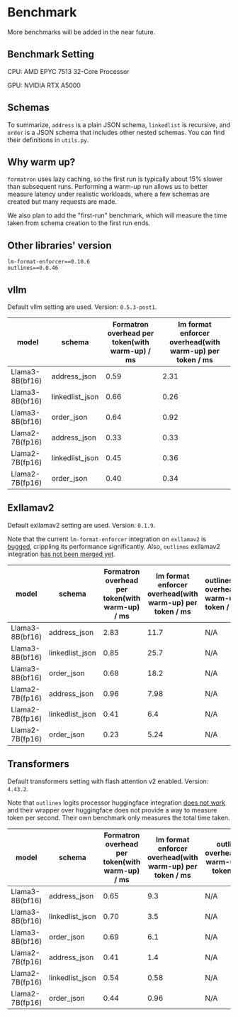 # Benchmark
More benchmarks will be added in the
near future. 
## Benchmark Setting
CPU: AMD EPYC 7513 32-Core Processor

GPU: NVIDIA RTX A5000
## Schemas
To summarize, `address` is a plain JSON schema, `linkedlist` is recursive,
and `order` is a JSON schema that includes other nested schemas.
You can find their definitions in `utils.py`.
## Why warm up?
`formatron` uses lazy caching,
so the first run is typically about 15% slower than subsequent runs.
Performing a warm-up run allows us to better measure latency under realistic workloads,
where a few schemas are created but many requests are made.

We also plan to add the "first-run" benchmark, which will measure the time taken from
schema creation to the first run ends. 
## Other libraries' version
```
lm-format-enforcer==0.10.6
outlines==0.0.46
```

## vllm
Default vllm setting are used. Version: `0.5.3-post1`.

| model           | schema          | Formatron overhead per token(with warm-up) / ms | lm format enforcer overhead(with warm-up) per token / ms |
|-----------------|-----------------|-------------------------------------------------|----------------------------------------------------------|
| Llama3-8B(bf16) | address_json    | 0.59                                            | 2.31                                                     |
| Llama3-8B(bf16) | linkedlist_json | 0.66                                            | 0.26                                                     |
| Llama3-8B(bf16) | order_json      | 0.64                                            | 0.92                                                     |
| Llama2-7B(fp16) | address_json    | 0.33                                            | 0.33                                                     |
| Llama2-7B(fp16) | linkedlist_json | 0.45                                            | 0.36                                                     |
| Llama2-7B(fp16) | order_json      | 0.40                                            | 0.34                                                     |
## Exllamav2
Default exllamav2 setting are used. Version: `0.1.9`.

Note that the current `lm-format-enforcer` integration on `exllamav2` is [bugged](https://github.com/noamgat/lm-format-enforcer/issues/134),
crippling its performance significantly. Also, `outlines` exllamav2 integration [has not been merged yet](https://github.com/outlines-dev/outlines/issues/1009).

| model           | schema          | Formatron overhead per token(with warm-up) / ms | lm format enforcer overhead(with warm-up) per token / ms | outlines overhead(with warm-up) per token / ms |
|-----------------|-----------------|-------------------------------------------------|----------------------------------------------------------|:-----------------------------------------------|
| Llama3-8B(bf16) | address_json    | 2.83                                            | 11.7                                                     | N/A                                            |
| Llama3-8B(bf16) | linkedlist_json | 0.85                                            | 25.7                                                     | N/A                                            |
| Llama3-8B(bf16) | order_json      | 0.68                                            | 18.2                                                     | N/A                                            |
| Llama2-7B(fp16) | address_json    | 0.96                                            | 7.98                                                     | N/A                                            |
| Llama2-7B(fp16) | linkedlist_json | 0.41                                            | 6.4                                                      | N/A                                            |
| Llama2-7B(fp16) | order_json      | 0.23                                            | 5.24                                                     | N/A                                            |

## Transformers
Default transformers setting with flash attention v2 enabled. Version: `4.43.2`.

Note that `outlines` logits processor huggingface integration [does not work](https://github.com/outlines-dev/outlines/issues/1115) and their
wrapper over huggingface does not provide a way to measure token per second. Their own benchmark
only measures the total time taken.

| model           | schema          | Formatron overhead per token(with warm-up) / ms | lm format enforcer overhead(with warm-up) per token / ms | outlines overhead(with warm-up) per token / ms |
|-----------------|-----------------|-------------------------------------------------|----------------------------------------------------------|------------------------------------------------|
| Llama3-8B(bf16) | address_json    | 0.65                                            | 9.3                                                      | N/A                                            |
| Llama3-8B(bf16) | linkedlist_json | 0.70                                            | 3.5                                                      | N/A                                            |
| Llama3-8B(bf16) | order_json      | 0.69                                            | 6.1                                                      | N/A                                            |
| Llama2-7B(fp16) | address_json    | 0.41                                            | 1.4                                                      | N/A                                            |
| Llama2-7B(fp16) | linkedlist_json | 0.54                                            | 0.58                                                     | N/A                                            |
| Llama2-7B(fp16) | order_json      | 0.44                                            | 0.96                                                     | N/A                                            |
